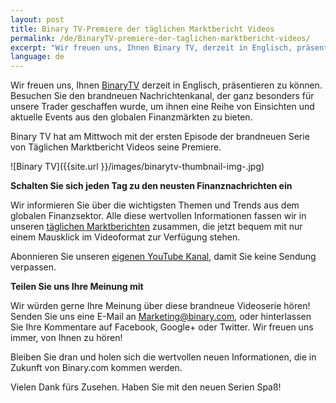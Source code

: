 ```yaml
---
layout: post
title: Binary TV-Premiere der täglichen Marktbericht Videos
permalink: /de/BinaryTV-premiere-der-taglichen-marktbericht-videos/
excerpt: "Wir freuen uns, Ihnen Binary TV, derzeit in Englisch, präsentieren zu können. Besuchen Sie den brandneuen Nachrichtenkanal, der ganz besonders für unsere Trader geschaffen wurde,..."
language: de 
---
```

Wir freuen uns, Ihnen [BinaryTV](https://www.binary.com/?l=DE&utm_source=blog&utm_medium=social&utm_content=DE&utm_campaign=whatsnew) derzeit in Englisch, präsentieren zu können. Besuchen Sie den brandneuen Nachrichtenkanal, der ganz besonders für unsere Trader geschaffen wurde, um ihnen eine Reihe von Einsichten und aktuelle Events aus den globalen Finanzmärkten zu bieten.


Binary TV hat am Mittwoch mit der ersten Episode der brandneuen Serie von Täglichen Marktbericht Videos seine Premiere.

![Binary TV]({{site.url }}/images/binarytv-thumbnail-img-.jpg)


**Schalten Sie sich jeden Tag zu den neusten Finanznachrichten ein**


Wir informieren Sie über die wichtigsten Themen und Trends aus dem globalen Finanzsektor. Alle diese wertvollen Informationen fassen wir in unseren [täglichen Marktberichten](https://academy.binary.com/de/binary-tv/) zusammen, die jetzt bequem mit nur einem Mausklick im Videoformat zur Verfügung stehen.

Abonnieren Sie unseren [eigenen YouTube Kanal](https://www.youtube.com/playlist?list=PLVJJAiu3lRjYz1XO_yoyIRxgz5zBlQc-g), damit Sie keine Sendung verpassen.
<br>


**Teilen Sie uns Ihre Meinung mit**

Wir würden gerne Ihre Meinung über diese brandneue Videoserie hören!  Senden Sie uns eine E-Mail an [Marketing@binary.com](mailto:marketing@binary.com), oder hinterlassen Sie Ihre Kommentare auf Facebook, Google+ oder Twitter.  Wir freuen uns immer, von Ihnen zu hören!  

Bleiben Sie dran und holen sich die wertvollen neuen Informationen, die in Zukunft von Binary.com kommen werden.

Vielen Dank fürs Zusehen. Haben Sie mit den neuen Serien Spaß!
